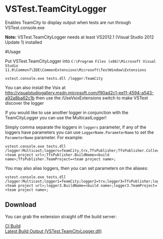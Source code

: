 VSTest.TeamCityLogger
=====================

Enables TeamCity to display output when tests are run through VSTest.console.exe

**Note:** VSTest.TeamCityLogger needs at least VS2012.1 (Visual Studio 2012 Update 1) installed

#Usage

Put VSTest.TeamCityLogger into `C:\Program Files (x86)\Microsoft Visual Studio 11.0\Common7\IDE\CommonExtensions\Microsoft\TestWindow\Extensions`

    vstest.console.exe tests.dll /logger:TeamCity
    
You can also install the Vsix at http://visualstudiogallery.msdn.microsoft.com/f90ad2c1-ee11-4594-a543-a92a8ba62c1b then use the /UseVsixExtensions switch to make VSTest discover the logger

If you would like to use another logger in conjunction with the TeamCityLogger you can use the MulticastLogger!

Simply comma separate the loggers in `loggers` parameter, if any of the loggers have parameters you can use `LoggerName.ParameterName` to set the `ParameterName` parameter. For example:

    vstest.console.exe tests.dll /logger:Multicast;loggers=TeamCity,trx,TfsPublisher;TfsPublisher.Collection=<team project url>;TfsPublisher.BuildName=<build name>;TfsPublisher.TeamProject=<team project name>;

You may also alias loggers, then you can set parameters on the aliases:

    vstest.console.exe tests.dll /logger:Multicast;logger1=TeamCity;logger2=trx;logger3=TfsPublisher;logger3.Collection=<team project url>;logger3.BuildName=<build name>;logger3.TeamProject=<team project name>;

## Download
You can grab the extension straight off the build server:

[CI Build](http://teamcity.ginnivan.net/viewType.html?buildTypeId=bt47)  
[Latest Build Output (VSTest.TeamCityLogger.dll)](http://teamcity.ginnivan.net/repository/download/bt47/.lastSuccessful/VSTest.TeamCityLogger.dll)
